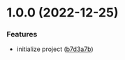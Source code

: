 # 1.0.0 (2022-12-25)

### Features

- initialize project ([b7d3a7b](https://github.com/js-omar/prettier-config/commit/b7d3a7bb7f8f0079aa08aaf191e10c8b6704a933))
